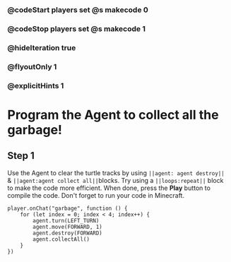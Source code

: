 ### @codeStart players set @s makecode 0
### @codeStop players set @s makecode 1

### @hideIteration true 
### @flyoutOnly 1
### @explicitHints 1


# Program the Agent to collect all the garbage!

## Step 1
Use the Agent to clear the turtle tracks by using ``||agent: agent destroy||`` & ``||agent:agent collect all||``blocks. Try using a ``||loops:repeat||`` block to make the code more efficient. When done, press the **Play** button to compile the code. Don't forget to run your code in Minecraft. 


```spy
player.onChat("garbage", function () {
    for (let index = 0; index < 4; index++) {
        agent.turn(LEFT_TURN)
        agent.move(FORWARD, 1)
        agent.destroy(FORWARD)
        agent.collectAll()
    }
})
```

